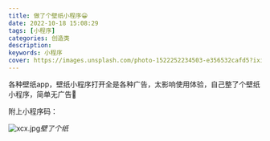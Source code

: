 ```yaml
---
title: 做了个壁纸小程序😀
date: 2022-10-18 15:08:29
tags: [小程序]
categories: 创造类
description:
keywords: 小程序
cover: https://images.unsplash.com/photo-1522252234503-e356532cafd5?ixid=Mnw4OTgyNHwwfDF8c2VhcmNofDd8fGNvZGV8ZW58MHx8fHwxNjQ5NjY5MTgw&ixlib=rb-1.2.1&w=750&dpi=2
---
```


各种壁纸app，壁纸小程序打开全是各种广告，太影响使用体验，自己整了个壁纸小程序，简单无广告🤣

附上小程序码：

![xcx.jpg](https://img.lkxin.cn/tu/2022/10/18/634e537320ee3.jpg)_壁了个纸_
